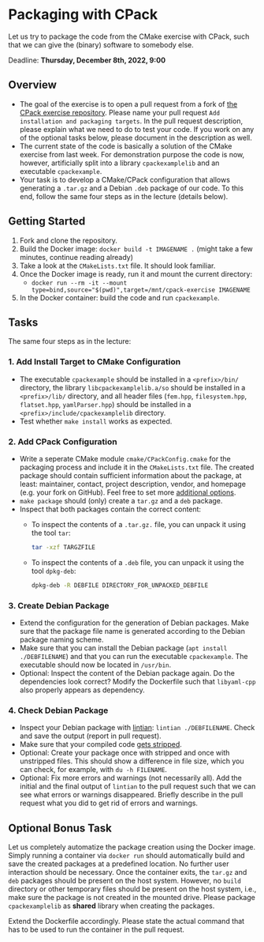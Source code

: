 # Packaging with CPack

Let us try to package the code from the CMake exercise with CPack, such that we can give the (binary) software to somebody else.

Deadline: **Thursday, December 8th, 2022, 9:00**

## Overview

- The goal of the exercise is to open a pull request from a fork of [the CPack exercise repository](https://github.com/Simulation-Software-Engineering/cpack-exercise-wt2223). Please name your pull request `Add installation and packaging targets`. In the pull request description, please explain what we need to do to test your code. If you work on any of the optional tasks below, please document in the description as well.
- The current state of the code is basically a solution of the CMake exercise from last week. For demonstration purpose the code is now, however, artificially split into a library `cpackexamplelib` and an executable `cpackexample`.
- Your task is to develop a CMake/CPack configuration that allows generating a `.tar.gz` and a Debian `.deb` package of our code. To this end, follow the same four steps as in the lecture (details below).

## Getting Started

1. Fork and clone the repository.
2. Build the Docker image: `docker build -t IMAGENAME .` (might take a few minutes, continue reading already)
3. Take a look at the `CMakeLists.txt` file. It should look familiar.
4. Once the Docker image is ready, run it and mount the current directory:
    - `docker run --rm -it --mount type=bind,source="$(pwd)",target=/mnt/cpack-exercise IMAGENAME`
5. In the Docker container: build the code and run `cpackexample`.

## Tasks

The same four steps as in the lecture:

### 1. Add Install Target to CMake Configuration

- The executable `cpackexample` should be installed in a `<prefix>/bin/` directory, the library `libcpackexamplelib.a/so` should be installed in a `<prefix>/lib/` directory, and all header files (`fem.hpp`, `filesystem.hpp`, `flatset.hpp`, `yamlParser.hpp`) should be installed in a `<prefix>/include/cpackexamplelib` directory.
- Test whether `make install` works as expected.

### 2. Add CPack Configuration

- Write a seperate CMake module `cmake/CPackConfig.cmake` for the packaging process and include it in the `CMakeLists.txt` file. The created package should contain sufficient information about the package, at least: maintainer, contact, project description, vendor, and homepage (e.g. your fork on GitHub). Feel free to set more [additional options](https://cmake.org/cmake/help/latest/module/CPack.html).
- `make package` should (only) create a `tar.gz` and a `deb` package.
- Inspect that both packages contain the correct content:
    - To inspect the contents of a `.tar.gz.` file, you can unpack it using the tool `tar`:

      ```bash
      tar -xzf TARGZFILE
      ```

    - To inspect the contents of a  `.deb` file, you can unpack it using the tool `dpkg-deb`:

      ```bash
      dpkg-deb -R DEBFILE DIRECTORY_FOR_UNPACKED_DEBFILE
      ```

### 3. Create Debian Package

- Extend the configuration for the generation of Debian packages. Make sure that the package file name is generated according to the Debian package naming scheme.
- Make sure that you can install the Debian package (`apt install ./DEBFILENAME`) and that you can run the executable `cpackexample`. The executable should now be located in `/usr/bin`.
- Optional: Inspect the content of the Debian package again. Do the dependencies look correct? Modify the Dockerfile such that `libyaml-cpp` also properly appears as dependency.

### 4. Check Debian Package

- Inspect your Debian package with [lintian](https://manpages.ubuntu.com/manpages/trusty/man1/lintian.1.html): `lintian ./DEBFILENAME`. Check and save the output (report in pull request).
- Make sure that your compiled code [gets stripped](https://cmake.org/cmake/help/latest/module/CPack.html#variable:CPACK_STRIP_FILES).
- Optional: Create your package once with stripped and once with unstripped files. This should show a difference in file size, which you can check, for example, with `du -h FILENAME`.
- Optional: Fix more errors and warnings (not necessarily all). Add the initial and the final output of `lintian` to the pull request such that we can see what errors or warnings disappeared. Briefly describe in the pull request what you did to get rid of errors and warnings.

## Optional Bonus Task

Let us completely automatize the package creation using the Docker image. Simply running a container via `docker run` should automatically build and save the created packages at a predefined location. No further user interaction should be necessary. Once the container exits, the `tar.gz` and `deb` packages should be present on the host system. However, no `build` directory or other temporary files should be present on the host system, i.e., make sure the package is not created in the mounted drive. Please package `cpackexamplelib` as **shared** library when creating the packages.

Extend the Dockerfile accordingly. Please state the actual command that has to be used to run the container in the pull request.
